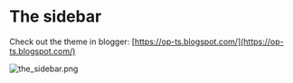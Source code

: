 # The sidebar

Check out the theme in blogger: [https://op-ts.blogspot.com/](https://op-ts.blogspot.com/)

![the_sidebar.png](https://raw.githubusercontent.com/treezi1004/op-blogger-themes/master/2_Column/The_sidebar/img/the_sidebar.png)
